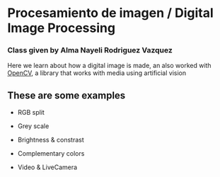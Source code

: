 # Procesamiento de imagen / Digital Image Processing
### Class given by Alma Nayeli Rodriguez Vazquez
Here we learn about how a digital image is made, an also worked with [OpenCV](https://opencv.org/),
a library that works with media using artificial vision


## These are some examples
 * RGB split

 * Grey scale

 * Brightness & constrast

 * Complementary colors
 * Video & LiveCamera
